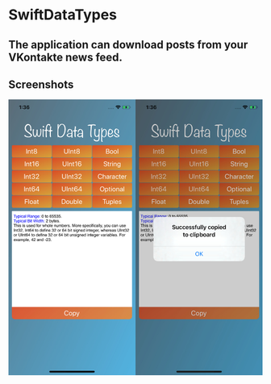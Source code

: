 # SwiftDataTypes
## The application can download posts from your VKontakte news feed.
## Screenshots
![screen-1](https://github.com/Tambanco/SwiftDataTypes/raw/master/Arhive/screen1.jpg)
<!-- ## Features
- [X] Copy to Clipboard button
- [X] Highlighted text in UITextView
- [X] Gradient background
## Planned features
- [ ] Indicates button is selected
- [ ] Add share button that allows to save a screenshot to camera roll
- [ ] Add animation Launch Screen -->
